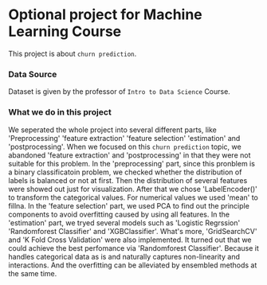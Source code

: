# Optional project for Machine Learning Course
This project is about `churn prediction`.
### Data Source 
Dataset is given by the professor of `Intro to Data Science` Course.
### What we do in this project
We seperated the whole project into several different parts, like 'Preprocessing' 'feature extraction' 'feature selection' 'estimation' and 'postprocessing'. When we focused on this `churn prediction` topic, we abandoned 'feature extraction' and 'postprocessing' in that they were not suitable for this problem.
In the 'preprocessing' part, since this pronblem is a binary classificatoin problem, we checked whether the distribution of labels is balanced or not at first. Then the distribution of several features were showed out just for visualization. After that we chose 'LabelEncoder()' to transform the categorical values. For numerical values we used 'mean' to fillna.
In the 'feature selection' part, we used PCA to find out the principle components to avoid overfitting caused by using all features.
In the 'estimation' part, we tryed several models such as 'Logistic Regrssion' 'Randomforest Classifier' and 'XGBClassifier'. What's more, 'GridSearchCV' and 'K Fold Cross Validation' were also implemented.
It turned out that we could achieve the best perfomance via 'Randomforest Classifier'. Because it handles categorical data as is and naturally captures non-linearity and interactions. And the overfitting can be alleviated by ensembled methods at the same time. 
